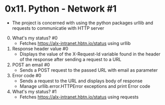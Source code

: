# 0x11. Python - Network #1
- The project is concerned with using the python packages urllib and requests to communicatie with HTTP server

0. What's my status? #0
	* Fetches https://alx-intranet.hbtn.io/status using urllib
1. Response header value #0
	* Displays the value of the X-Request-Id variable found in the header of the response after sending a request to a URL
2. POST an email #0
	* Sends a POST request to the passed URL with email as parameter
3. Error code #0
	* Sends a request to the URL and displays body of response
	* Manage urllib.error.HTTPError exceptions and print Error code
4. What's my status? #1
	* Fetches https://alx-intranet.hbtn.io/status using requests
